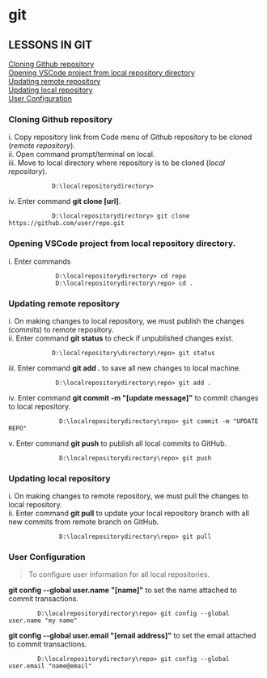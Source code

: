 # git
## LESSONS IN GIT
[Cloning Github repository](https://github.com/lizzencamelo/git-learning/edit/main/README.md#cloning-github-repository)  
[Opening VSCode project from local repository directory](https://github.com/lizzencamelo/git-learning/edit/main/README.md#opening-vscode-project-from-local-repository-directory)  
[Updating remote repository](https://github.com/lizzencamelo/git-learning/edit/main/README.md#updating-remote-repository)  
[Updating local repository](https://github.com/lizzencamelo/git-learning/edit/main/README.md#updating-local-repository)  
[User Configuration](https://github.com/lizzencamelo/git-learning/edit/main/README.md#user-configuration)  
 
### Cloning Github repository
i. Copy repository link from Code menu of Github repository to be cloned (*remote repository*).   
ii. Open command prompt/terminal on local.  
iii. Move to local directory where repository is to be cloned (*local repository*).     
    
     
                D:\localrepositorydirectory> 
     
    
iv. Enter command **git clone [url]**.


                D:\localrepositorydirectory> git clone https://github.com/user/repo.git
                
                
### Opening VSCode project from local repository directory.  
i. Enter commands   
  
                 D:\localrepositorydirectory> cd repo
                 D:\localrepositorydirectory\repo> cd .

### Updating remote repository
i. On making changes to local repository, we must publish the changes (*commits*) to remote repository.  
ii. Enter command **git status** to check if unpublished changes exist.   
  
                D:\localrepository\directory\repo> git status
                
iii. Enter command **git add .** to save all new changes to local machine.   
                
                 D:\localrepositorydirectory\repo> git add .
                 
iv. Enter command **git commit -m "[update message]"** to commit changes to local repository.  

                  D:\localrepositorydirectory\repo> git commit -m "UPDATE REPO"

v. Enter command **git push** to publish all local commits to GitHub.

                  D:\localrepositorydirectory\repo> git push
        
### Updating local repository
i. On making changes to remote repository, we must pull the changes to local repository.  
ii. Enter command **git pull** to update your local repository branch with all new commits from remote branch on GitHub. 

                  D:\localrepositorydirectory\repo> git pull
                  
### User Configuration 
> To configure user information for all local repositories.   

**git config --global user.name "[name]"** to set the name attached to commit transactions.

            D:\localrepositorydirectory\repo> git config --global user.name "my name"   
            
            
**git config --global user.email "[email address]"** to set the email attached to commit transactions.

            D:\localrepositorydirectory\repo> git config --global user.email "name@email"
         
  
